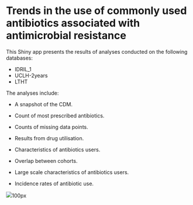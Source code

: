 # Trends in the use of commonly used antibiotics associated with antimicrobial resistance

This Shiny app presents the results of analyses conducted on the following databases:

- IDRIL_1
- UCLH-2years
- LTHT

The analyses include:

- A snapshot of the CDM.

- Count of most prescribed antibiotics.

- Counts of missing data points.

- Results from drug utilisation.

- Characteristics of antibiotics users.

- Overlap between cohorts.

- Large scale characteristics of antibiotics users.

- Incidence rates of antibiotic use.

![](hdruk_logo.svg)100px
